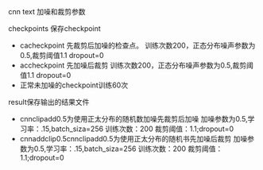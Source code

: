cnn text 加噪和裁剪参数

checkpoints 保存checkpoint
* cacheckpoint 先裁剪后加噪的检查点。
    训练次数200，正态分布噪声参数为0.5,裁剪阈值1.1 dropout=0
* accheckpoint 先加噪后裁剪
    训练次数200，正态分布噪声参数为0.5,裁剪阈值1.1 dropout=0
* 正常未加噪的checkpoint训练60次
    
    
result保存输出的结果文件
*   cnnclipadd0.5为使用正太分布的随机数加噪先裁剪后加噪
    加噪参数为0.5,学习率：.15,batch_siza=256 训练次数：200
    裁剪阈值：1.1;dropout=0
*   cnnaddclip0.5cnnclipadd0.5为使用正太分布的随机书先加噪后裁剪
    加噪参数为0.5,学习率：.15,batch_siza=256 训练次数：200
    裁剪阈值：1.1;dropout=0